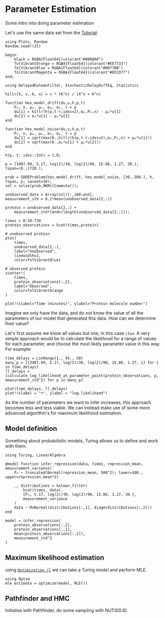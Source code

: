 # Parameter Estimation

Some intro into doing parameter estimation

Let's use the same data set from the [Tutorial](@ref):

```@example parameter-estimation
using Plots, Random
Random.seed!(25)

begin
    black = RGBA{Float64}(colorant"#000000")
    TolVibrantOrange = RGBA{Float64}(colorant"#EE7733")
    TolVibrantBlue = RGBA{Float64}(colorant"#0077BB")
    TolVibrantMagenta = RGBA{Float64}(colorant"#EE3377")
end;

using DelayedKalmanFilter, StochasticDelayDiffEq, Statistics

hillr(X, v, K, n) = v * (K^n) / (X^n + K^n)

function hes_model_drift(du,u,h,p,t)
    P₀, n, μₘ, μₚ, αₘ, αₚ, τ = p
    du[1] = hillr(h(p,t-τ;idxs=2),αₘ,P₀,n) - μₘ*u[1]
    du[2] = αₚ*u[1] - μₚ*u[2]
end

function hes_model_noise(du,u,h,p,t)
    P₀, n, μₘ, μₚ, αₘ, αₚ, τ = p
    du[1] = sqrt(max(0.,hillr(h(p,t-τ;idxs=2),αₘ,P₀,n) + μₘ*u[1]))
    du[2] = sqrt(max(0.,αₚ*u[1] + μₚ*u[2]))
end

h(p, t; idxs::Int) = 1.0;

p = [3407.99, 5.17, log(2)/30, log(2)/90, 15.86, 1.27, 30.];
tspan=(0.,1720.);

prob = SDDEProblem(hes_model_drift, hes_model_noise, [30.,500.], h, tspan, p; saveat=10);
sol = solve(prob,RKMilCommute());

unobserved_data = Array(sol)[:,100:end];
measurement_std = 0.1*mean(unobserved_data[2,:])

protein = unobserved_data[2,:] + 
    measurement_std*randn(length(unobserved_data[2,:]));

times = 0:10:730
protein_observations = hcat(times,protein)

# unobserved protein
plot(
    times,
    unobserved_data[2,:],
    label="Unobserved",
    linewidth=2,
    color=TolVibrantBlue)

# observed protein
scatter!(
    times,
    protein_observations[:,2],
    label="Observed",
    color=TolVibrantOrange
)

plot!(xlabel="Time (minutes)", ylabel="Protein molecule number")
```

Imagine we only have the data, and do not know the value of all the parameters of our model that generated this data. How can we determine their value?

Let's first assume we know all values but one, in this case ``\tau``. A very simple approach would be to calculate the likelihood for a range of values for each parameter, and choose the most likely parameter value in this way. For example:

```@example parameter-estimation
time_delays = LinRange(1., 45., 50)
many_p = [[3407.99, 5.17, log(2)/30, log(2)/90, 15.86, 1.27, i] for i in time_delays]
ll_delays = [calculate_log_likelihood_at_parameter_point(protein_observations, p, measurement_std^2) for p in many_p]

plot(time_delays, ll_delays)
plot!(xlabel = "τ", ylabel = "log-likelihood")
```

As the number of parameters we want to infer increases, this approach becomes less and less viable. We can instead make use of some more advanced algorithm's for maximum likelihood estimation.

## Model definition

Something about probabilistic models, Turing allows us to define and work with them.

```@example parameter-estimation
using Turing, LinearAlgebra

@model function infer_repression(data, times, repression_mean, measurement_variance)
    P₀ ~ truncated(Normal(repression_mean, 500^2); lower=100., upper=repression_mean*2)
    
    _, distributions = kalman_filter(
        hcat(times, data),
        [P₀, 5.17, log(2)/30, log(2)/90, 15.86, 1.27, 30.],
        measurement_variance
    )
    data ~ MvNormal(distributions[:,1], diagm(distributions[:,2]))
end

model = infer_repression(
    protein_observations[:,2],
    protein_observations[:,1],
    mean(protein_observations[:,2]),
    measurement_std^2
)
```

## Maximum likelihood estimation

using [`Optimization.jl`](http://optimization.sciml.ai/stable/) we can take a Turing model and perform MLE.

```@example parameter-estimation
using Optim
mle_estimate = optimize(model, MLE())
```

## Pathfinder and HMC

Initialise with Pathfinder, do some sampling with NUTS(0.8).
